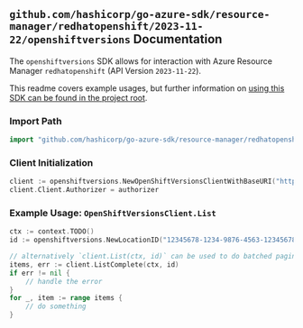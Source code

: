 
## `github.com/hashicorp/go-azure-sdk/resource-manager/redhatopenshift/2023-11-22/openshiftversions` Documentation

The `openshiftversions` SDK allows for interaction with Azure Resource Manager `redhatopenshift` (API Version `2023-11-22`).

This readme covers example usages, but further information on [using this SDK can be found in the project root](https://github.com/hashicorp/go-azure-sdk/tree/main/docs).

### Import Path

```go
import "github.com/hashicorp/go-azure-sdk/resource-manager/redhatopenshift/2023-11-22/openshiftversions"
```


### Client Initialization

```go
client := openshiftversions.NewOpenShiftVersionsClientWithBaseURI("https://management.azure.com")
client.Client.Authorizer = authorizer
```


### Example Usage: `OpenShiftVersionsClient.List`

```go
ctx := context.TODO()
id := openshiftversions.NewLocationID("12345678-1234-9876-4563-123456789012", "location")

// alternatively `client.List(ctx, id)` can be used to do batched pagination
items, err := client.ListComplete(ctx, id)
if err != nil {
	// handle the error
}
for _, item := range items {
	// do something
}
```
